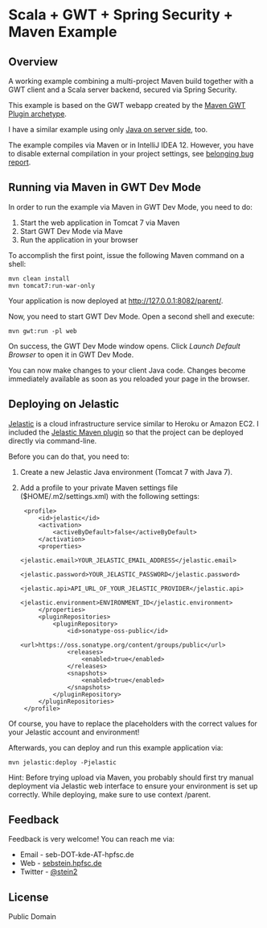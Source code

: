 Scala + GWT + Spring Security + Maven Example
=============================================

Overview
--------

A working example combining a multi-project Maven build together with a GWT client and a Scala server backend, secured via Spring Security.

This example is based on the GWT webapp created by the [Maven GWT Plugin archetype](http://mojo.codehaus.org/gwt-maven-plugin/user-guide/archetype.html).

I have a similar example using only [Java on server side](https://github.com/steinsag/gwt-maven-example), too.

The example compiles via Maven or in IntelliJ IDEA 12. However, you have to disable external compilation in your project settings, see [belonging bug report](http://youtrack.jetbrains.com/issue/SCL-5341).


Running via Maven in GWT Dev Mode
---------------------------------

In order to run the example via Maven in GWT Dev Mode, you need to do:

1. Start the web application in Tomcat 7 via Maven
2. Start GWT Dev Mode via Mave
3. Run the application in your browser

To accomplish the first point, issue the following Maven command on a shell:

    mvn clean install
    mvn tomcat7:run-war-only

Your application is now deployed at http://127.0.0.1:8082/parent/.

Now, you need to start GWT Dev Mode. Open a second shell and execute:

    mvn gwt:run -pl web

On success, the GWT Dev Mode window opens. Click *Launch Default Browser* to open it in GWT Dev Mode.

You can now make changes to your client Java code. Changes become immediately available as soon as you reloaded your page in the browser.


Deploying on Jelastic
---------------------

[Jelastic](http://jelastic.com/) is a cloud infrastructure service similar to Heroku or Amazon EC2. I included the [Jelastic Maven plugin](http://jelastic.com/docs/maven-plugin-jelastic) so that the project can be deployed directly via command-line.

Before you can do that, you need to:

1. Create a new Jelastic Java environment (Tomcat 7 with Java 7).
2. Add a profile to your private Maven settings file ($HOME/.m2/settings.xml) with the following settings:

        <profile>
            <id>jelastic</id>
            <activation>
                <activeByDefault>false</activeByDefault>
            </activation>
            <properties>
                <jelastic.email>YOUR_JELASTIC_EMAIL_ADDRESS</jelastic.email>
                <jelastic.password>YOUR_JELASTIC_PASSWORD</jelastic.password>
                <jelastic.api>API_URL_OF_YOUR_JELASTIC_PROVIDER</jelastic.api>
                <jelastic.environment>ENVIRONMENT_ID</jelastic.environment>
            </properties>
            <pluginRepositories>
                <pluginRepository>
                    <id>sonatype-oss-public</id>
                    <url>https://oss.sonatype.org/content/groups/public</url>
                    <releases>
                        <enabled>true</enabled>
                    </releases>
                    <snapshots>
                        <enabled>true</enabled>
                    </snapshots>
                </pluginRepository>
            </pluginRepositories>
        </profile>

Of course, you have to replace the placeholders with the correct values for your Jelastic account and environment!

Afterwards, you can deploy and run this example application via:

    mvn jelastic:deploy -Pjelastic

Hint: Before trying upload via Maven, you probably should first try manual deployment via Jelastic web interface to ensure your environment is set up correctly. While deploying, make sure to use context /parent.


Feedback
--------

Feedback is very welcome! You can reach me via:

* Email - seb-DOT-kde-AT-hpfsc.de
* Web - [sebstein.hpfsc.de](http://sebstein.hpfsc.de/)
* Twitter - [@stein2](https://twitter.com/stein2)


License
-------

Public Domain
